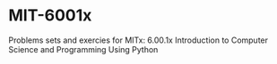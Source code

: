 # MIT-6001x

Problems sets and exercies for MITx: 6.00.1x Introduction to Computer Science and Programming Using Python
